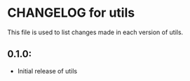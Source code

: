 # CHANGELOG for utils

This file is used to list changes made in each version of utils.

## 0.1.0:

* Initial release of utils


